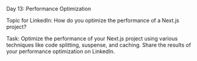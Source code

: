 Day 13: Performance Optimization


Topic for LinkedIn: How do you optimize the performance of a Next.js project?


Task:
Optimize the performance of your Next.js project using various techniques like code splitting, suspense, and caching. Share the results of your performance optimization on LinkedIn.
